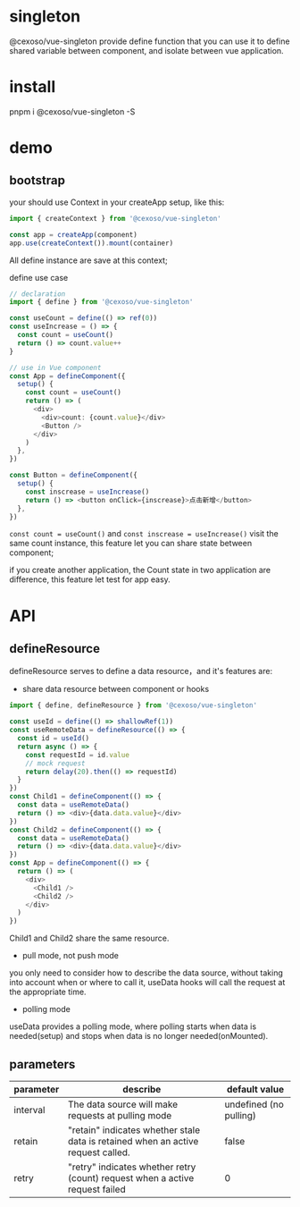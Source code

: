 # singleton

@cexoso/vue-singleton provide define function that you can use it to define shared variable between component, and isolate between vue application.

# install

pnpm i @cexoso/vue-singleton -S

# demo

## bootstrap

your should use Context in your createApp setup, like this:

```typescript
import { createContext } from '@cexoso/vue-singleton'

const app = createApp(component)
app.use(createContext()).mount(container)
```

All define instance are save at this context;

define use case

```typescript
// declaration
import { define } from '@cexoso/vue-singleton'

const useCount = define(() => ref(0))
const useIncrease = () => {
  const count = useCount()
  return () => count.value++
}

// use in Vue component
const App = defineComponent({
  setup() {
    const count = useCount()
    return () => (
      <div>
        <div>count: {count.value}</div>
        <Button />
      </div>
    )
  },
})

const Button = defineComponent({
  setup() {
    const inscrease = useIncrease()
    return () => <button onClick={inscrease}>点击新增</button>
  },
})
```

`const count = useCount()` and `const inscrease = useIncrease()` visit the same count instance, this feature let you can share state between component;

if you create another application, the Count state in two application are difference, this feature let test for app easy.

# API

## defineResource

defineResource serves to define a data resource，and it's features are:

- share data resource between component or hooks

```typescript
import { define, defineResource } from '@cexoso/vue-singleton'

const useId = define(() => shallowRef(1))
const useRemoteData = defineResource(() => {
  const id = useId()
  return async () => {
    const requestId = id.value
    // mock request
    return delay(20).then(() => requestId)
  }
})
const Child1 = defineComponent(() => {
  const data = useRemoteData()
  return () => <div>{data.data.value}</div>
})
const Child2 = defineComponent(() => {
  const data = useRemoteData()
  return () => <div>{data.data.value}</div>
})
const App = defineComponent(() => {
  return () => (
    <div>
      <Child1 />
      <Child2 />
    </div>
  )
})
```

Child1 and Child2 share the same resource.

- pull mode, not push mode

you only need to consider how to describe the data source, without taking into account when or where to call it, useData hooks will call the request at the appropriate time.

- polling mode

useData provides a polling mode, where polling starts when data is needed(setup) and stops when data is no longer needed(onMounted).

## parameters

| parameter | describe                                                                         | default value          |
| --------- | -------------------------------------------------------------------------------- | ---------------------- |
| interval  | The data source will make requests at pulling mode                               | undefined (no pulling) |
| retain    | "retain" indicates whether stale data is retained when an active request called. | false                  |
| retry     | "retry" indicates whether retry (count) request when a active request failed     | 0                      |
